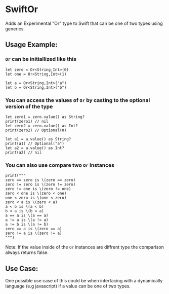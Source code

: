 # SwiftOr
Adds an Experimental "Or" type to Swift that can be one of two types using generics.

## Usage Example:

### `Or` can be initiallized like this
```
let zero = Or<String,Int>(0)
let one = Or<String,Int>(1)

let a = Or<String,Int>("a")
let b = Or<String,Int>("b")
```

### You can access the values of `Or` by casting to the optional version of the type
```
let zero1 = zero.value() as String?
print(zero1) // nil
let zero2 = zero.value() as Int?
print(zero2) // Optional(0)

let a1 = a.value() as String?
print(a1) // Optional("a")
let a2 = a.value() as Int?
print(a2) // nil
```

### You can also use compare two `Or` instances
```
print("""
zero == zero is \(zero == zero)
zero != zero is \(zero != zero)
zero != one is \(zero != one)
zero < one is \(zero < one)
one < zero is \(one < zero)
zero < a is \(zero < a)
a < b is \(a < b)
b < a is \(b < a)
a == a is \(a == a)
a != a is \(a != a)
a != b is \(a != b)
zero == a is \(zero == a)
zero != a is \(zero != a)
""")
```
Note: If the value inside of the `Or` instances are diffrent type the comparison always returns false.

## Use Case: 

One possible use case of this could be when interfacing with a dynamically language (e.g javascript) if a value can be one of two types.
